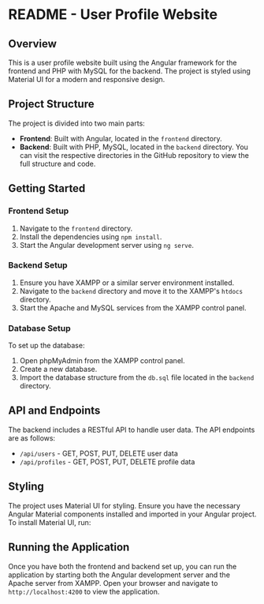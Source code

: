 # README - User Profile Website

## Overview
This is a user profile website built using the Angular framework for the frontend and PHP with MySQL for the backend. The project is styled using Material UI for a modern and responsive design.

## Project Structure
The project is divided into two main parts:
- **Frontend**: Built with Angular, located in the `frontend` directory.
- **Backend**: Built with PHP, MySQL, located in the `backend` directory.
You can visit the respective directories in the GitHub repository to view the full structure and code.

## Getting Started
### Frontend Setup
1. Navigate to the `frontend` directory.
2. Install the dependencies using `npm install`.
3. Start the Angular development server using `ng serve`.

### Backend Setup
1. Ensure you have XAMPP or a similar server environment installed.
2. Navigate to the `backend` directory and move it to the XAMPP's `htdocs` directory.
3. Start the Apache and MySQL services from the XAMPP control panel.

### Database Setup
To set up the database:
1. Open phpMyAdmin from the XAMPP control panel.
2. Create a new database.
3. Import the database structure from the `db.sql` file located in the `backend` directory.

## API and Endpoints
The backend includes a RESTful API to handle user data. The API endpoints are as follows:
- `/api/users` - GET, POST, PUT, DELETE user data
- `/api/profiles` - GET, POST, PUT, DELETE profile data

## Styling
The project uses Material UI for styling. Ensure you have the necessary Angular Material components installed and imported in your Angular project.
To install Material UI, run:

## Running the Application
Once you have both the frontend and backend set up, you can run the application by starting both the Angular development server and the Apache server from XAMPP. Open your browser and navigate to `http://localhost:4200` to view the application.
